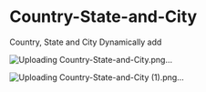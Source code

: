 # Country-State-and-City
Country, State and City Dynamically add




![Uploading Country-State-and-City.png…]()








![Uploading Country-State-and-City (1).png…]()
